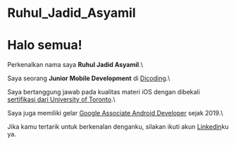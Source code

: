 # Ruhul_Jadid_Asyamil

# Halo semua! 

Perkenalkan nama saya **Ruhul Jadid Asyamil**.\

Saya seorang **Junior Mobile Development** di [Dicoding](https://www.dicoding.com/).\

Saya bertanggung jawab pada kualitas materi iOS dengan dibekali 
[sertifikasi dari University of Toronto](https://www.coursera.org/account/accomplishments/specialization/CLKJD8XBXJ3M).\

Saya juga memiliki gelar 
[Google Associate Android Developer](https://www.credential.net/h5deoi5h) sejak 2019.\

Jika kamu tertarik untuk berkenalan denganku, silakan ikuti akun 
[Linkedin](https://www.linkedin.com/in/ruhul-jadid-asyamil-13006921b/)ku ya.
